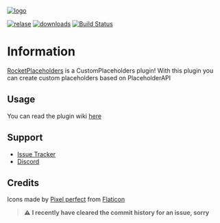 [relase]: https://img.shields.io/github/v/release/Lorenzo0111/RocketPlaceholders
[releaselink]: https://github.com/Lorenzo0111/RocketPlaceholders/releases/latest

[downloads]: http://badge.henrya.org/spigotbukkit/downloads?spigot=82678

[issues]: https://github.com/Lorenzo0111/RocketPlaceholders/issues

[discord]: https://bit.ly/RocketServer_DS
[spigot]: https://www.spigotmc.org/resources/rocketplaceholders-custom-placeholders.82678/

[logo]: https://i.ibb.co/kqTB43K/Rocket-Placeholders-Banner.png

[![logo]][spigot]

[![relase]][releaselink] [![downloads]][spigot] 
[![Build Status](https://ci.codemc.org/buildStatus/icon?job=Lorenzo0111/RocketPlaceholders)](https://ci.codemc.org/view/Author/job/Lorenzo0111/job/RocketPlaceholders/)


# Information 
[RocketPlaceholders][spigot] is a CustomPlaceholders plugin!
With this plugin you can create custom placeholders based on PlaceholderAPI


## Usage

You can read the plugin wiki [here](https://docs.rocketplugins.space/rocketplaceholders/starting)

## Support
- [Issue Tracker][issues]
- [Discord][discord]

## Credits 


Icons made by [Pixel perfect](https://www.flaticon.com/authors/pixel-perfect) from [Flaticon](https://www.flaticon.com/)

> :warning: **I recently have cleared the commit history for an issue, sorry**
